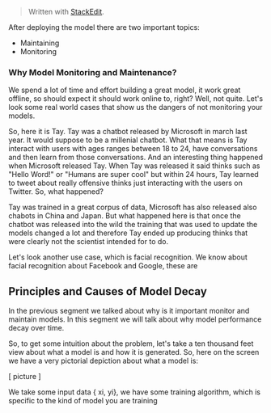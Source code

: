 


> Written with [StackEdit](https://stackedit.io/).

After deploying the model there are two important topics:

- Maintaining 
- Monitoring 

### Why Model Monitoring and Maintenance?

We spend a lot of time and effort building a great model, it work great offline, so should expect it should work online to, right? Well, not quite. Let's look some real world cases that show us the dangers of not monitoring your models. 

So, here it is Tay. Tay was a chatbot released by Microsoft in march last year. It would suppose to be a millenial chatbot. What that means is Tay interact with users with ages ranges between 18 to 24, have conversations and then learn from those conversations. And an interesting thing happened when Microsoft released Tay. When Tay was released it said thinks such as "Hello Word!" or "Humans are super cool" but within 24 hours, Tay learned to tweet about really offensive thinks just interacting with the users on Twitter. So, what happened? 

Tay was trained in a great corpus of data, Microsoft has also released also chabots in China and Japan. But what happened here is that once the chatbot was released into the wild the training that was used to update the models changed a lot and therefore Tay ended up producing thinks that were clearly not the scientist intended for to do. 

Let's look another use case, which is facial recognition. We know about facial recognition about Facebook and  Google, these are 

## Principles and Causes of Model Decay

In the previous segment we talked about why is it important monitor and maintain models. In this segment we will talk about why model performance decay over time. 

So, to get some intuition about the problem, let's take a ten thousand feet view about what a model is and how it is generated. So, here on the screen we have a very pictorial depiction about what a model is:

[ picture ]

We take some input data { xi, yi}, we have some training algorithm, which is specific to the kind of model you are training 
<!--stackedit_data:
eyJoaXN0b3J5IjpbLTYzMDk4MTAwMV19
-->